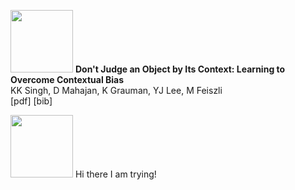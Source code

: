 <p align="left">
  <img width="100" height="100" src="http://www.fillmurray.com/460/300">
  <b>Don't Judge an Object by Its Context: Learning to Overcome Contextual Bias</b> <br>
  <italic> KK Singh, D Mahajan, K Grauman, YJ Lee, M Feiszli </italic> <br>
  [pdf] [bib] <br>
</p>

<p align="left">
  <img width="100" height="100" src="http://www.fillmurray.com/460/300">
  Hi there I am trying! 
</p>
